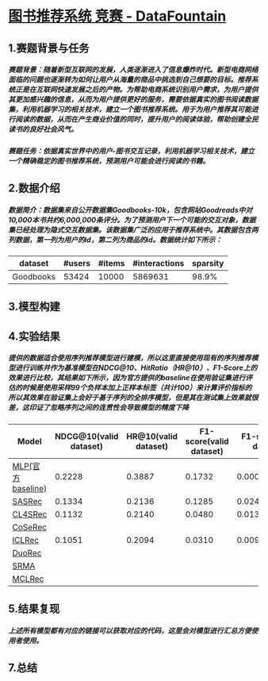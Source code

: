 

# [图书推荐系统 竞赛 - DataFountain](https://www.datafountain.cn/competitions/542)

## 1.赛题背景与任务

##### 赛题背景：随着新型互联网的发展，人类逐渐进入了信息爆炸时代。新型电商网络面临的问题也逐渐转为如何让用户从海量的商品中挑选到自己想要的目标。推荐系统正是在互联网快速发展之后的产物。为帮助电商系统识别用户需求，为用户提供其更加感兴趣的信息，从而为用户提供更好的服务，需要依据真实的图书阅读数据集，利用机器学习的相关技术，建立一个图书推荐系统。用于为用户推荐其可能进行阅读的数据，从而在产生商业价值的同时，提升用户的阅读体验，帮助创建全民读书的良好社会风气。

##### 赛题任务：依据真实世界中的用户-图书交互记录，利用机器学习相关技术，建立一个精确稳定的图书推荐系统，预测用户可能会进行阅读的书籍。

## 2.数据介绍

##### 数据简介：数据集来自公开数据集Goodbooks-10k，包含网站Goodreads中对10,000本书共约6,000,000条评分。为了预测用户下一个可能的交互对象，数据集已经处理为隐式交互数据集。该数据集广泛的应用于推荐系统中。其数据包含两列数据，第一列为用户的id，第二列为商品的id。数据统计如下所示：

| dataset   | #users | #items | #interactions | sparsity |
| --------- | ------ | ------ | ------------- | -------- |
| Goodbooks | 53424  | 10000   | 5869631       | 98.9%    |

## 3.模型构建

## 4.实验结果

##### 提供的数据适合使用序列推荐模型进行建模，所以这里直接使用现有的序列推荐模型进行训练并作为基准模型在NDCG@10、HitRatio（HR@10）、F1-Score上的效果进行比较，其结果如下所示，因为官方提供的baseline在使用验证集进行评估的时候是使用采样99个负样本加上正样本标签（共计100）来计算评价指标的所以其效果在验证集上会好于基于序列的全排序模型，但是其在测试集上效果就很差，这印证了忽略序列之间的连贯性会导致模型的精度下降

| Model                                                        | NDCG@10(valid dataset) | HR@10(valid dataset) | F1-score(valid dataset) | F1-score(test dataset) |
| ------------------------------------------------------------ | -------- | ------ | -------- | -------- |
| [MLP(官方baseline)](https://work.datafountain.cn/forum?id=563&type=2&source=1) |  0.2228        | 0.3887       |   0.1732    |   0.00056154537       |
| [SASRec](https://arxiv.org/abs/1808.09781)                   |   0.1334       |   0.2136     |   0.1285  |   0.02420260557  |
| [CL4SRec](https://arxiv.org/abs/2010.14395)                  |    0.1132      | 0.2140       |  0.0480   |   0.01385145253  |
| [CoSeRec](https://arxiv.org/abs/2108.06479)                  |          |        |     |     |
| [ICLRec](https://arxiv.org/pdf/2202.02519.pdf)               |      0.1051    | 0.2094       | 0.0310    | 0.00935908955    |
| [DuoRec](https://arxiv.org/abs/2110.05730)                   |          |        |     |     |
| [SRMA](https://arxiv.org/abs/2203.15508)                     |          |        |     |     |
| [MCLRec](https://github.com/QinHsiu/MCLRec)                  |          |        |     |     |

## 5.结果复现

##### 上述所有模型都有对应的链接可以获取对应的代码，这里会对模型进行汇总方便使用者使用。

## 7.总结



